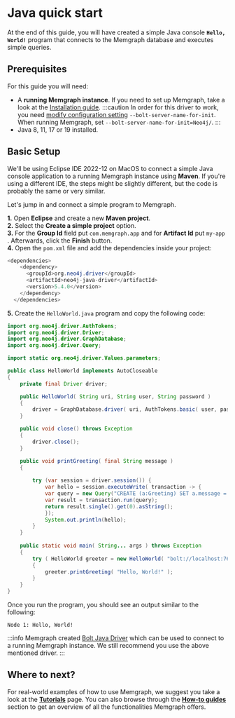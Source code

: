 # Java quick start

At the end of this guide, you will have created a simple Java console **`Hello,
World!`** program that connects to the Memgraph database and executes simple
queries.

## Prerequisites

For this guide you will need:

- A **running Memgraph instance**. If you need to set up Memgraph, take a look
  at the [Installation guide](/installation/overview.mdx).
  :::caution
    In order for this driver to work, you need [modify configuration
    setting](/docs/memgraph/how-to-guides/config-logs)
    `--bolt-server-name-for-init`. When running Memgraph, set
    `--bolt-server-name-for-init=Neo4j/`.
  :::
- Java 8, 11, 17 or 19 installed.

## Basic Setup

We'll be using Eclipse IDE 2022-12 on MacOS to connect a simple Java
console application to a running Memgraph instance using **Maven**. If you're
using a different IDE, the steps might be slightly different, but the code is
probably the same or very similar.<br />

Let's jump in and connect a simple program to Memgraph.

**1.** Open **Eclipse** and create a new **Maven project**.<br /> **2.** Select
the **Create a simple project** option.<br /> **3.** For the **Group Id** field
put `com.memgraph.app` and for **Artifact Id** put `my-app` . Afterwards, click
the **Finish** button.<br /> **4.** Open the `pom.xml` file and add the
dependencies inside your project:

```java
<dependencies>
	<dependency>
	  <groupId>org.neo4j.driver</groupId>
	  <artifactId>neo4j-java-driver</artifactId>
	  <version>5.4.0</version>
	</dependency>
  </dependencies>
```

**5.** Create the `HelloWorld.java` program and copy the following code:

```java
import org.neo4j.driver.AuthTokens;
import org.neo4j.driver.Driver;
import org.neo4j.driver.GraphDatabase;
import org.neo4j.driver.Query;

import static org.neo4j.driver.Values.parameters;

public class HelloWorld implements AutoCloseable
{
    private final Driver driver;

    public HelloWorld( String uri, String user, String password )
    {
        driver = GraphDatabase.driver( uri, AuthTokens.basic( user, password ) );
    }

    public void close() throws Exception
    {
        driver.close();
    }

    public void printGreeting( final String message )
    {
    	
    	try (var session = driver.session()) {
    		var hello = session.executeWrite( transaction -> {
    		var query = new Query("CREATE (a:Greeting) SET a.message = $message RETURN 'Node ' + id(a) + ': ' + a.message", parameters("message", message));
    		var result = transaction.run(query);
    		return result.single().get(0).asString();
    		});
    		System.out.println(hello);
    	}
    }
    
    public static void main( String... args ) throws Exception
    {
        try ( HelloWorld greeter = new HelloWorld( "bolt://localhost:7687", "", "" ) )
        {
            greeter.printGreeting( "Hello, World!" );
        }
    }
}
```

Once you run the program, you should see an output similar to the following:

```
Node 1: Hello, World!
```

:::info
Memgraph created [Bolt Java Driver](https://github.com/memgraph/bolt-java-driver) which can be used to connect to a running Memgraph instance. We still recommend you use the above mentioned driver.
:::

## Where to next?

For real-world examples of how to use Memgraph, we suggest you take a look at
the **[Tutorials](/tutorials/overview.md)** page. You can also browse through
the **[How-to guides](/how-to-guides/overview.md)** section to get an overview
of all the functionalities Memgraph offers.

